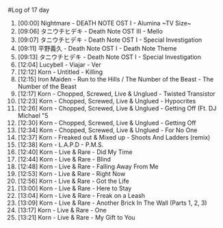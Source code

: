 #Log of 17 day

1. [00:00] Nightmare - DEATH NOTE OST I - Alumina ~TV Size~
1. [09:06] タニウチヒデキ - Death Note OST III - Mello
1. [09:07] タニウチヒデキ - Death Note OST I - Special Investigation
1. [09:11] 平野義久 - Death Note OST I - Death Note Theme
1. [09:13] タニウチヒデキ - Death Note OST I - Special Investigation
1. [12:04] Lucybell - Viajar - Ver
1. [12:12] Korn - Untitled - Killing
1. [12:15] Iron Maiden - Run to the Hills / The Number of the Beast - The Number of the Beast
1. [12:17] Korn - Chopped, Screwed, Live & Unglued - Twisted Transistor
1. [12:23] Korn - Chopped, Screwed, Live & Unglued - Hypocrites
1. [12:26] Korn - Chopped, Screwed, Live & Unglued - Getting Off (Ft. DJ Michael "5
1. [12:30] Korn - Chopped, Screwed, Live & Unglued - Getting Off
1. [12:34] Korn - Chopped, Screwed, Live & Unglued - For No One
1. [12:37] Korn - Freaked out & Mixed up - Shoots And Ladders (remix)
1. [12:38] Korn - L.A.P.D - P.M.S.
1. [12:40] Korn - Live & Rare - Did My Time
1. [12:44] Korn - Live & Rare - Blind
1. [12:48] Korn - Live & Rare - Falling Away From Me
1. [12:53] Korn - Live & Rare - Right Now
1. [12:56] Korn - Live & Rare - Got the Life
1. [13:00] Korn - Live & Rare - Here to Stay
1. [13:04] Korn - Live & Rare - Freak on a Leash
1. [13:09] Korn - Live & Rare - Another Brick In The Wall (Parts 1, 2, 3)
1. [13:17] Korn - Live & Rare - One
1. [13:21] Korn - Live & Rare - My Gift to You
